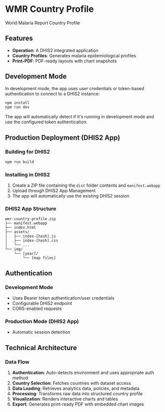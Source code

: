 # WMR Country Profile

World Malaria Report Country Profile

## Features

- **Operation**: A DHIS2 integrated application
- **Country Profiles**: Generates malaria epidemiological profiles
- **Print-PDF**: PDF-ready layouts with chart snapshots

## Development Mode
In development mode, the app uses user credentials or token-based authentication to connect to a DHIS2 instance:

```bash
npm install
npm run dev
```

The app will automatically detect if it's running in development mode and use the configured token authentication.

## Production Deployment (DHIS2 App)

### Building for DHIS2

```bash
npm run build
```

### Installing in DHIS2

1. Create a ZIP file containing the `dist` folder contents and `manifest.webapp`
2. Upload through DHIS2 App Management
3. The app will automatically use the existing DHIS2 session

### DHIS2 App Structure

```
wmr-country-profile.zip
├── manifest.webapp
├── index.html
├── assets/
│   ├── index-[hash].js
│   ├── index-[hash].css
│   └── ...
└── img/
    └── [year]/
        └── [map files]
```

## Authentication

### Development Mode
- Uses Bearer token authentication/user credentials
- Configurable DHIS2 endpoint
- CORS-enabled requests

### Production Mode (DHIS2 App)
- Automatic session detection

## Technical Architecture

### Data Flow

1. **Authentication**: Auto-detects environment and uses appropriate auth method
2. **Country Selection**: Fetches countries with dataset access
3. **Data Loading**: Retrieves analytics data, policies, and metadata
4. **Processing**: Transforms raw data into structured country profile
5. **Visualization**: Renders interactive charts and tables
6. **Export**: Generates print-ready PDF with embedded chart images
